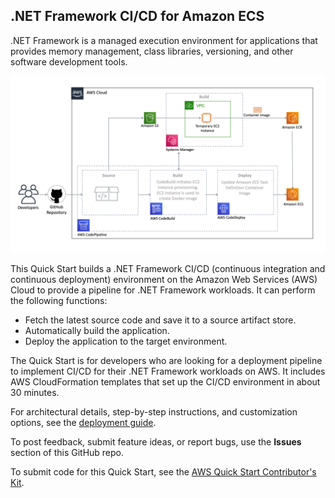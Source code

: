 
## .NET Framework CI/CD for Amazon ECS

.NET Framework is a managed execution environment for applications that provides memory management, class libraries, versioning, and other software development tools.

![Quick Start Architecture](./docs/images/architecture_diagram.png)

This Quick Start builds a .NET Framework CI/CD (continuous integration and continuous deployment) environment on the Amazon Web Services (AWS) Cloud to provide a pipeline for .NET Framework workloads. It can perform the following functions:

- Fetch the latest source code and save it to a source artifact store.
- Automatically build the application.
- Deploy the application to the target environment.

The Quick Start is for developers who are looking for a deployment pipeline to implement CI/CD for their .NET Framework workloads on AWS. It includes AWS CloudFormation templates that set up the CI/CD environment in about 30 minutes.

For architectural details, step-by-step instructions, and customization options, see the [deployment guide](https://aws-quickstart.github.io/quickstart-dotnetfx-ecs-cicd/).

To post feedback, submit feature ideas, or report bugs, use the **Issues** section of this GitHub repo. 

To submit code for this Quick Start, see the [AWS Quick Start Contributor's Kit](https://aws-quickstart.github.io/).
